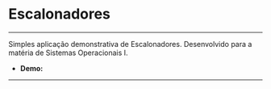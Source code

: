 Escalonadores
===============================================

--------------------

Simples aplicação demonstrativa de Escalonadores. Desenvolvido para a matéria de Sistemas Operacionais I.

- **Demo:**

--------------------
